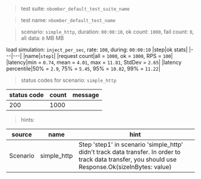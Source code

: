 > test suite: `nbomber_default_test_suite_name`

> test name: `nbomber_default_test_name`

> scenario: `simple_http`, duration: `00:00:10`, ok count: `1000`, fail count: `0`, all data: `0` MB MB

load simulation: `inject_per_sec`, rate: `100`, during: `00:00:10`
|step|ok stats|
|---|---|
|name|`step1`|
|request count|all = `1000`, ok = `1000`, RPS = `100`|
|latency|min = `0.74`, mean = `4.01`, max = `11.81`, StdDev = `2.65`|
|latency percentile|50% = `2.9`, 75% = `5.45`, 95% = `10.82`, 99% = `11.22`|
> status codes for scenario: `simple_http`

|status code|count|message|
|---|---|---|
|200|1000||

> hints:

|source|name|hint|
|---|---|---|
|Scenario|simple_http|Step 'step1' in scenario 'simple_http' didn't track data transfer. In order to track data transfer, you should use Response.Ok(sizeInBytes: value)|
